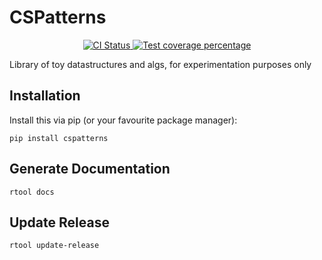 # CSPatterns

<p align="center">
  <a href="https://github.com/romanchyla/cspatterns/actions?query=workflow%3ACI">
    <img src="https://img.shields.io/github/workflow/status/romanchyla/cspatterns/CI/main?label=CI&logo=github&style=flat-square" alt="CI Status" >
  </a>
  <a href="https://codecov.io/gh/romanchyla/cspatterns">
    <img src="https://img.shields.io/codecov/c/github/romanchyla/cspatterns.svg?logo=codecov&logoColor=fff&style=flat-square" alt="Test coverage percentage">
  </a>
</p>

Library of toy datastructures and algs, for experimentation purposes only

## Installation

Install this via pip (or your favourite package manager):

`pip install cspatterns`


## Generate Documentation

`rtool docs`


## Update Release

`rtool update-release`